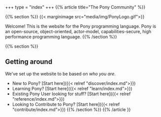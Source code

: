 +++
type = "index"
+++
{{% article title="The Pony Community" %}}

{{% section %}}
{{< marginimage src="media/img/PonyLogo.gif">}}

Welcome! This is the website for the Pony programming language. Pony is an open-source, object-oriented, actor-model, capabilities-secure, high performance programming language. 
{{% /section %}}

{{% section %}}
## Getting around

We've set up the website to be based on _who you are_. 

* New to Pony? [Start here]({{< relref "discover/index.md">}})
* Learning Pony? [Start here]({{< relref "learn/index.md">}})
* Existing Pony User looking for stuff? [Start here]({{< relref "reference/index.md">}})
* Looking to Contribute to Pony? [Start here]({{< relref "contribute/index.md">}})
{{% /section %}}
{{% /article }}
